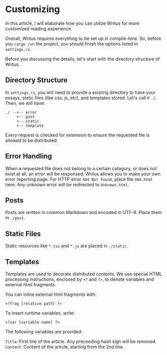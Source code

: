 # Customizing

In this article, I will elaborate how you can utilize Writus for more customized reading experience.

Overall, Writus requires everything to be set up in compile-time. So, before you `cargo run` the project, you should finish the options listed in `settings.rs`.

Before you discussing the details, let's start with the directory structure of Writus.

## Directory Structure

In `settings.rs`, you will need to provide a existing directory to have your essays, static files (like css, js, etc), and templates stored. Let's call it `./`. Then, we will have:

```
./ --+-- error
     +-- post
     +-- static
     +-- template
```

Every request is checked for extension to ensure the requested file is allowed to be distributed.

## Error Handling

When a requested file does not belong to a certain catagory, or does not exist at all, an error will be responsed. Writus allows you to make your own error reporting page. For HTTP error `404 Not Found`, place file `404.html` here. Any unknown error will be redirected to `Unknown.html`.

## Posts

Posts are written in common Markdown and encoded in UTF-8. Place them in `./post`.

## Static Files

Static resources like `*.css` and `*.js` are placed in `./static`.

## Templates

Templates are used to decorate distributed contents. We use special HTML processing instructions, enclosed by `<?` and `?>`, to denote variables and external html fragments.

You can inline external html fragments with:

```
<?frag [relative path] ?>
```

To insert runtime variables, write:

```
<?var [variable name] ?>
```

The following variables are provided:

`Title`: First line of the article. Any preceeding hash sign will be removed.
`Content`: Content of the article, starting from the 2nd line.
